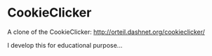 # CookieClicker

A clone of the CookieClicker: http://orteil.dashnet.org/cookieclicker/

I develop this for educational purpose...
